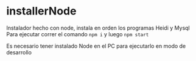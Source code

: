 # installerNode
Instalador hecho con node, instala en orden los programas Heidi y Mysql
Para ejecutar correr el comando `npm i` y luego `npm start`

Es necesario tener instalado Node en el PC para ejecutarlo en modo de desarrollo